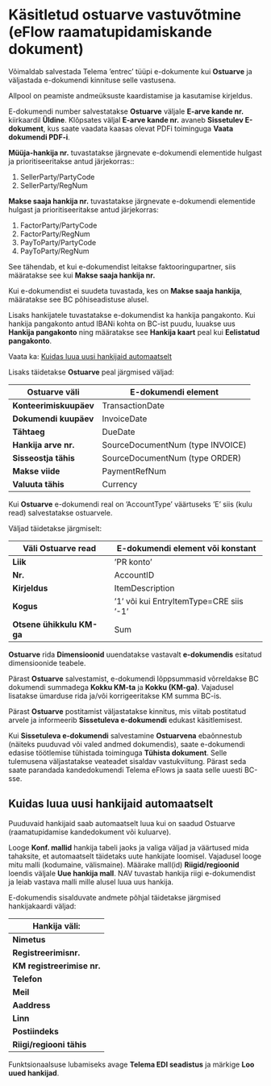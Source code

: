 ---
---
# Käsitletud ostuarve vastuvõtmine (eFlow raamatupidamiskande dokument) 

Võimaldab salvestada Telema ’entrec’ tüüpi e-dokumente kui **Ostuarve** ja väljastada e-dokumendi kinnituse selle vastusena.

Allpool on peamiste andmeüksuste kaardistamise ja kasutamise kirjeldus.

E-dokumendi number salvestatakse **Ostuarve** väljale **E-arve kande nr.** kiirkaardil **Üldine**. Klõpsates väljal **E-arve kande nr.** avaneb  **Sissetulev E-dokument**, 
kus saate vaadata kaasas olevat PDFi toiminguga **Vaata dokumendi PDF-i**.

**Müüja-hankija nr.** tuvastatakse järgnevate e-dokumendi elementide hulgast ja prioritiseeritakse antud järjekorras::
1.  SellerParty/PartyCode
2.  SellerParty/RegNum

**Makse saaja hankija nr.** tuvastatakse järgnevate e-dokumendi elementide hulgast ja prioritiseeritakse antud järjekorras:
1.  FactorParty/PartyCode
2.  FactorParty/RegNum
3.  PayToParty/PartyCode
4.  PayToParty/RegNum

See tähendab, et kui e-dokumendist leitakse faktooringupartner, siis määratakse see kui **Makse saaja hankija nr.**

Kui e-dokumendist ei suudeta tuvastada, kes on **Makse saaja hankija**, määratakse see BC põhiseadistuse alusel.

Lisaks hankijatele tuvastatakse e-dokumendist ka hankija pangakonto. Kui hankija pangakonto antud IBANi kohta on BC-ist puudu, luuakse uus **Hankija pangakonto** ning määratakse see **Hankija kaart** peal kui **Eelistatud pangakonto**. 

Vaata ka:  [Kuidas luua uusi hankijaid automaatselt](#kuidas-luua-uusi-hankijaid-automaatselt)

Lisaks täidetakse **Ostuarve** peal järgmised väljad:

|Ostuarve väli|E-dokumendi element|
|--|--|
|**Konteerimiskuupäev**|TransactionDate|
|**Dokumendi kuupäev**|InvoiceDate|
|**Tähtaeg**|DueDate|
|**Hankija arve nr.**|SourceDocumentNum (type INVOICE)|
|**Sisseostja tähis**|SourceDocumentNum (type ORDER)|
|**Makse viide**|PaymentRefNum|
|**Valuuta tähis**|Currency|

Kui **Ostuarve** e-dokumendi real on ’AccountType’ väärtuseks ’E’ siis (kulu read) salvestatakse ostuarvele. 

Väljad täidetakse järgmiselt:

|Väli Ostuarve read|E-dokumendi element või konstant|
|--|--|
|**Liik**|’PR konto’|
|**Nr.**|AccountID|
|**Kirjeldus**|ItemDescription|
|**Kogus**|’1’ või kui EntryItemType=CRE siis ’-1’|
|**Otsene ühikkulu KM-ga**|Sum|

**Ostuarve**  rida  **Dimensioonid**  uuendatakse vastavalt **e-dokumendis** esitatud dimensioonide teabele.

Pärast **Ostuarve** salvestamist, e-dokumendi lõppsummasid võrreldakse BC dokumendi summadega **Kokku KM-ta** ja **Kokku (KM-ga)**. Vajadusel lisatakse ümarduse rida ja/või korrigeeritakse KM summa BC-is. 

Pärast **Ostuarve** postitamist väljastatakse kinnitus, mis viitab postitatud arvele ja informeerib **Sissetuleva e-dokumendi** edukast käsitlemisest.

Kui **Sissetuleva e-dokumendi** salvestamine **Ostuarvena** ebaõnnestub (näiteks puuduvad või valed andmed dokumendis), saate e-dokumendi edasise töötlemise tühistada toiminguga **Tühista dokument**. Selle tulemusena väljastatakse veateadet sisaldav vastukviitung. Pärast seda saate parandada kandedokumendi Telema eFlows ja saata selle uuesti BC-sse.   


## Kuidas luua uusi hankijaid automaatselt

Puuduvaid hankijaid saab automaatselt luua kui on saadud Ostuarve (raamatupidamise kandedokument või kuluarve). 

Looge  **Konf. mallid** hankija tabeli jaoks ja valiga väljad ja väärtused mida tahaksite, et automaatselt täidetaks uute hankijate loomisel. Vajadusel looge mitu malli (kodumaine, välismaine). Määrake mall(id) **Riigid/regioonid**  loendis väljale **Uue hankija mall**. NAV tuvastab hankija riigi e-dokumendist ja leiab vastava malli mille alusel luua uus hankija.

E-dokumendis sisalduvate andmete põhjal täidetakse järgmised hankijakaardi väljad:

|Hankija väli:|
|--|
|**Nimetus**|
|**Registreerimisnr.**|
|**KM registreerimise nr.**|
|**Telefon**|
|**Meil**|
|**Aaddress**|
|**Linn**|
|**Postiindeks**|
|**Riigi/regiooni tähis**|

Funktsionaalsuse lubamiseks avage **Telema EDI seadistus** ja märkige **Loo uued hankijad**.

